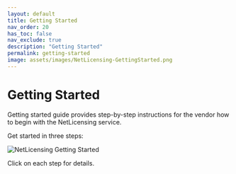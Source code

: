 ```yaml
---
layout: default
title: Getting Started
nav_order: 20
has_toc: false
nav_exclude: true
description: "Getting Started"
permalink: getting-started
image: assets/images/NetLicensing-GettingStarted.png
---
```


Getting Started
===============


Getting started guide provides step-by-step instructions for the vendor
how to begin with the NetLicensing service.

Get started in three steps:

<img src="assets/images/NetLicensing-GettingStarted.png" alt="NetLicensing Getting Started" usemap="#getting-started">
<map name="getting-started">
<area shape="rect" coords="15,15,165,65" alt="Planning" href="planning">
<area shape="rect" coords="210,15,360,65" alt="Setting up" href="setting-up">
<area shape="rect" coords="400,15,550,65" alt="Integration" href="integration">
</map>

Click on each step for details.

<script type="text/javascript"> imageMapResize(); </script>
